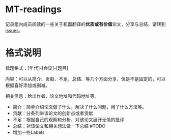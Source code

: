 # MT-readings
记录组内成员阅读的一些关于机器翻译的**优质或有价值**论文，分享与总结，请转到[issues](https://github.com/zhajiahe/MT-readings/issues)。
# 格式说明
标题格式：[年代]-[会议]-[题目]

内容：可以从简介、贡献、不足、总结、等几个方面分享，但是不是固定的，可以根据喜好添加或删减。

相关信息：给出作者、论文地址和代码地址等。

- 简介：简单介绍论文做了什么，解决了什么问题，用了什么方法等。
- 贡献：分条列举该论文的创新点或者贡献
- 不足：根据自己的观察和分析，对该论文展开无情的批评
- 总结：对该论文和相关想法做一下总结
#TODO
- 增加一些Labels
